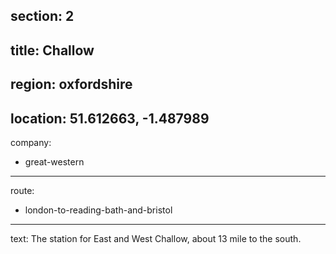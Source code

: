 section: 2
----
title: Challow
----
region: oxfordshire
----
location: 51.612663, -1.487989
----
company:
- great-western
----
route:
- london-to-reading-bath-and-bristol
----
text: The station for East and West Challow, about 13 mile to the south.
